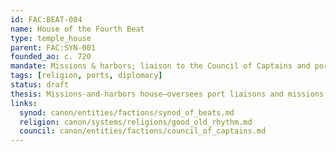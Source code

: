 ```yaml
---
id: FAC:BEAT-004
name: House of the Fourth Beat
type: temple_house
parent: FAC:SYN-001
founded_ao: c. 720
mandate: Missions & harbors; liaison to the Council of Captains and port magistracies.
tags: [religion, ports, diplomacy]
status: draft
thesis: Missions-and-harbors house—oversees port liaisons and missions; maintains ties with the Council of Captains.
links:
  synod: canon/entities/factions/synod_of_beats.md
  religion: canon/systems/religions/good_old_rhythm.md
  council: canon/entities/factions/council_of_captains.md
---
```

